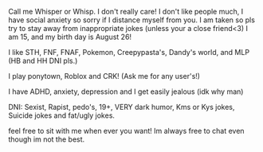 Call me Whisper or Whisp. I don't really care! I don't like people much, I have social anxiety so sorry if I distance myself from you. I am taken so pls try to stay away from inappropriate jokes (unless your a close friend<3) I am 15, and my birth day is August 26!


I like STH, FNF, FNAF, Pokemon, Creepypasta's, Dandy's world, and MLP (HB and HH DNI pls.)

I play ponytown, Roblox and CRK! (Ask me for any user's!)




I have ADHD, anxiety, depression and I get easily jealous (idk why man)


DNI: Sexist, Rapist, pedo's, 19+, VERY dark humor, Kms or Kys jokes, Suicide jokes and fat/ugly jokes.


feel free to sit with me when ever you want! Im always free to chat even though im not the best.
